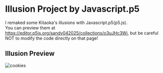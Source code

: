 # Illusion Project by Javascript.p5
I remaked some Kitaoka's illusions with Javascript.p5(p5.js). <br>
You can preview them at https://editor.p5js.org/sandy042025/collections/o3uJHc3Wi, but be careful NOT to modify the code directly on that page!
## Illusion Preview
![cookies](https://drive.google.com/file/d/1V3hAuvtinHMSitGkVdMpkeiqYcKDfZdx/view)
